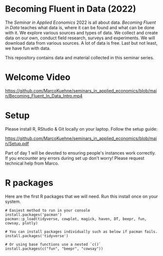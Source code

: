# Becoming Fluent in Data (2022)

The *Seminar in Applied Economics* 2022 is all about data. *Becoming Fluent in Data* teaches what data is, where it can be found and what can be done with it. We explore various sources and types of data. We collect and create data on our own, conduct field research, surveys and experiments. We will download data from various sources. A lot of data is free. Last but not least, we have fun with data. 

This repository contains data and material collected in this seminar series. 

# Welcome Video

https://github.com/MarcoKuehne/seminars_in_applied_economics/blob/main/Becoming_Fluent_In_Data_Intro.mp4

# Setup 

Please install R, RStudio & Git locally on your laptop. Follow the setup guide:

https://github.com/MarcoKuehne/seminars_in_applied_economics/blob/main/Setup.pdf

Part of day 1 will be devoted to ensuring people's instances work correctly. If you encounter any errors during set up don't worry! Please request technical help from Marco. 

# R packages

Here are the first R packages that we will need. Run this install once on your system. 

```
# Easiest method to run in your console
install.packages('pacman')
pacman::p_load(tidyverse, cowplot, magick, haven, DT, beepr, fun, cowsay, plotly)

# You can install packages individually such as below if pacman fails.
install.packages('tidyverse')

# Or using base functions use a nested `c()`
install.packages(c("fun", "beepr", "cowsay"))
```


